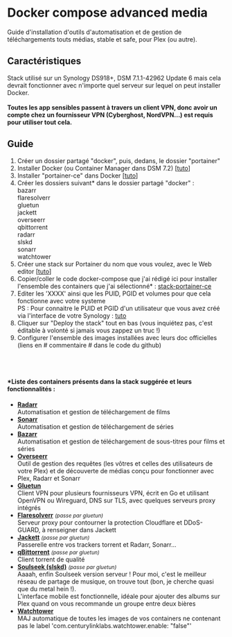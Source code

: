 # Docker compose advanced media
Guide d'installation d'outils d'automatisation et de gestion de téléchargements touts médias, stable et safe, pour Plex (ou autre).

<h2>Caractéristiques</h2>

Stack utilisé sur un Synology DS918+, DSM 7.1.1-42962 Update 6 mais cela devrait fonctionner avec n'importe quel serveur sur lequel on peut installer Docker.<br>
<br>
<b>Toutes les app sensibles passent à travers un client VPN, donc avoir un compte chez un fournisseur VPN (Cyberghost, NordVPN...) est requis pour utiliser tout cela.</b>

<h2>Guide</h2>

<ol>
    <li>Créer un dossier partagé "docker", puis, dedans, le dossier "portainer"</li>
    <li>Installer Docker (ou Container Manager dans DSM 7.2) [<a href="https://linuxhint.com/run-docker-containers-synology-nas/" target="_blank">tuto</a>]</li>
    <li>Installer "portainer-ce" dans Docker [<a href="https://mariushosting.com/how-to-install-portainer-on-your-synology-nas/" target="_blank">tuto</a>]</li>
    <li>Créer les dossiers suivant* dans le dossier partagé "docker" :<br>
    bazarr<br>
    flaresolverr<br>
    gluetun<br>
    jackett<br>
    overseerr<br>
    qbittorrent<br>
    radarr<br>
    slskd<br>
    sonarr<br>
    watchtower</li>
    <li>Créer une stack sur Portainer du nom que vous voulez, avec le Web editor [<a href="https://docs.portainer.io/user/docker/stacks/add#option-1-web-editor" target="_blank">tuto</a>]</li>
    <li>Copier/coller le code docker-compose que j'ai rédigé ici pour installer l'ensemble des containers que j'ai sélectionné* : <a href="https://github.com/Pandaarr/docker-compose-advanced-media/blob/main/stack-portainer-ce" target="_blank">stack-portainer-ce</a>
    <li>Editer les 'XXXX' ainsi que les PUID, PGID et volumes pour que cela fonctionne avec votre systeme</li>
    PS : Pour connaitre le PUID et PGID d'un utilisateur que vous avez créé via l'interface de votre Synology : <a href="https://mariushosting.com/synology-how-to-find-uid-userid-and-gid-groupid/" target="_blank">tuto</a>
    <li>Cliquer sur "Deploy the stack" tout en bas (vous inquiétez pas, c'est éditable à volonté si jamais vous zappez un truc !)</li>
    <li>Configurer l'ensemble des images installées avec leurs doc officielles (liens en # commentaire # dans le code du github)</li>
</ol><br>
<br>

<h4>*Liste des containers présents dans la stack suggérée et leurs fonctionnalités :</h4>

<ul>
    <li><b><a href="https://radarr.video/" target="_blank">Radarr</a></b><br>
    Automatisation et gestion de téléchargement de films</li>
    <li><b><a href="https://sonarr.tv/" target="_blank">Sonarr</a></b><br>
    Automatisation et gestion de téléchargement de séries</li>
    <li><b><a href="https://www.bazarr.media/" target="_blank">Bazarr</a></b><br>
    Automatisation et gestion de téléchargement de sous-titres pour films et séries</li>
    <li><b><a href="https://overseerr.dev/" target="_blank">Overseerr</a></b><br>
    Outil de gestion des requêtes (les vôtres et celles des utilisateurs de votre Plex) et de découverte de médias conçu pour fonctionner avec Plex, Radarr et Sonarr</li>
    <li><b><a href="https://github.com/qdm12/gluetun#features" target="_blank">Gluetun</a></b><br>
    Client VPN pour plusieurs fournisseurs VPN, écrit en Go et utilisant OpenVPN ou Wireguard, DNS sur TLS, avec quelques serveurs proxy intégrés</li>
    <li><b><a href="https://github.com/FlareSolverr/FlareSolverr" target="_blank">Flaresolverr</a></b> <i style="font-size: 12px;">(passe par gluetun)</i><br>
    Serveur proxy pour contourner la protection Cloudflare et DDoS-GUARD, à renseigner dans Jackett</li>
    <li><b><a href="https://github.com/Jackett/Jackett" target="_blank">Jackett</a></b> <i style="font-size: 12px;">(passe par gluetun)</i><br>
    Passerelle entre vos trackers torrent et Radarr, Sonarr...</li>
    <li><b><a href="https://github.com/linuxserver/docker-qbittorrent" target="_blank">qBittorrent</a></b> <i style="font-size: 12px;">(passe par gluetun)</i><br>
    Client torrent de qualité</li>
    <li><b><a href="https://github.com/slskd/slskd" target="_blank">Soulseek (slskd)</a></b> <i style="font-size: 12px;">(passe par gluetun)</i><br>
    Aaaah, enfin Soulseek version serveur ! Pour moi, c'est le meilleur réseau de partage de musique, on trouve tout (bon, je cherche quasi que du metal hein !).<br>
    L'interface mobile est fonctionnelle, idéale pour ajouter des albums sur Plex quand on vous recommande un groupe entre deux bières</li>
    <li><b><a href="https://github.com/containrrr/watchtower/" target="_blank">Watchtower</a></b><br>
    MAJ automatique de toutes les images de vos containers ne contenant pas le label 'com.centurylinklabs.watchtower.enable: "false"'</li>
</ul>
